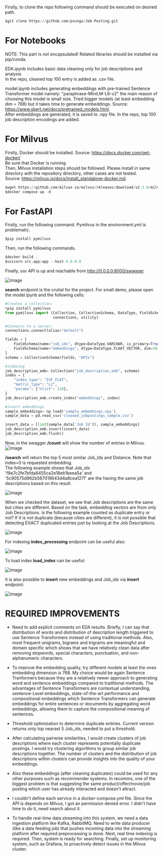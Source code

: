 Firstly, to clone the repo following command should be executed on desired path.

```python 
$git clone https://github.com/psungu/Job-Posting.git
```

# For Notebooks

NOTE: This part is not encapsulated!
Related libraries should be installed via pip/conda.

EDA.ipynb includes basic data cleaning only for job descriptions and analysis \
In the repo, cleaned top 100 entry is added as .csv file.

model.ipynb includes generating embeddings with pre-trained Sentence Transformer model namely: "paraphrase-MiniLM-L6-v2" the main reason of choosing this model is small size. 
Tried bigger models (at least embedding dim = 768) but it takes time to generate embeddings. Source: https://www.sbert.net/docs/pretrained_models.html. \
After embeddings are generated, it is saved to .npy file. In the repo, top 100 job description encodings are added. 


# For Milvus
Firstly, Docker should be installed. Source: https://docs.docker.com/get-docker/ \
Be sure that Docker is running. \
Then, Milvus installation steps should be followed. Please install in same directory with the repository directory, other cases are not tested. \
Source: https://milvus.io/docs/install_standalone-docker.md. 

```python 
$wget https://github.com/milvus-io/milvus/releases/download/v2.3.0/milvus-standalone-docker-compose.yml -O docker-compose.yml
$docker compose up -d
```

# For FastAPI

Firstly, run the following command. Pymilvus in the environment.yml is problematic. 

```python 
$pip install pymilvus 
```
Then, run the following commands.

```python 
$docker build .
$uvicorn src.app:app --host 0.0.0.0
```
Finally, our API is up and reachable from http://0.0.0.0:8000/swagger

![image](https://github.com/psungu/Job-Posting/assets/52814705/a05213bb-75c3-4630-8c2d-27f8f54d2dc5)

**search** endpoint is the crutial for the project. For small demo, please open the model.ipynb and the following cells:

```python 
#Creates a collection:
%pip install pymilvus
from pymilvus import (Collection, CollectionSchema, DataType, FieldSchema,
                      connections, utility)

#Connects to a server:
connections.connect(alias="default")

fields = [
    FieldSchema(name="job_ids", dtype=DataType.VARCHAR, is_primary=True, auto_id=False, max_length=250),
    FieldSchema(name="embeddings", dtype=DataType.FLOAT_VECTOR, dim=384)
]
schema = CollectionSchema(fields, "APIs")
```

```python
#indexing
job_description_emb= Collection("job_description_emb", schema)
index = {
    "index_type": "IVF_FLAT",
    "metric_type": "L2",
    "params": {"nlist": 128},
}
job_description_emb.create_index("embeddings", index)
```

```python 
#insert embeddings
sample_embeddings= np.load('sample_embeddings.npy')
sample_data = pd.read_csv('cleaned_jobpostings_sample.csv')

insert_data = [list(sample_data['Job Id']), sample_embeddings]
job_description_emb.insert(insert_data)
job_description_emb.flush()
```

Now, in the swagger **/count** will show the number of entries in Milvus.
![image](https://github.com/psungu/Job-Posting/assets/52814705/d4f35b07-6055-4c83-bc16-791b739cd463)

**/search** will return the top 5 most similar Job_Ids and Distance. Note that index=0 is requested embedding. \
The following example shows that Job_ids 'f8e7c2fe7bfda8455ca2e18eb1beea5a' and '5c90575d962b567019643d4a8cea127f' are the having the same job descriptions based on this result.

![image](https://github.com/psungu/Job-Posting/assets/52814705/1455c643-d557-4b97-bc46-e4b20189da81)


When we checked the dataset, we see that Job descriptions are the same but cities are different. Based on the task, embedding vectors are from only Job Descriptions. Is the following example counted as duplicate entry or not? If it is not duplicate (because cities are different), it is not possible that detecting EXACT duplicated entries just by looking at the Job Descriptions. 

![image](https://github.com/psungu/Job-Posting/assets/52814705/d04c64da-c81b-4960-b217-c4f7c621d9a3)


For indexing **index_processing** endpoint can be useful also:

![image](https://github.com/psungu/Job-Posting/assets/52814705/e545000c-01e7-47a5-8ef2-5469ab2d6561)



To load index **load_index** can be useful:

![image](https://github.com/psungu/Job-Posting/assets/52814705/e70a07ea-12ce-4539-8ee2-fb6b1aba57a4)


It is also possible to **insert** new embeddings and Job_ids via **insert** endpoint:

![image](https://github.com/psungu/Job-Posting/assets/52814705/5496603e-6570-42e3-9e41-c48083487ca2)

# REQUIRED IMPROVEMENTS

- Need to add explicit comments on EDA results. Briefly, I can say that distribution of words and distribution of description length triggered to use Sentence Transformers instead of using traditional methods. Also, most frequent unigrams, bigrams and trigrams are meaningful and domain specific which shows that we have relatively clean data after removing stopwords, special characters, punctuation, and non-alphanumeric characters. 

- To improve the embedding quality, try different models at least the ones embedding dimension is 768. My choice would be again Sentence Tranformers because they are a relatively newer approach to generating word and sentence embeddings compared to traditional methods. The advantages of Sentence Transformers are contextual understanding, sentence-Level embeddings, state-of-the-art performance and compositional embeddings which Sentence Transformers can generate embeddings for entire sentences or documents by aggregating word embeddings, allowing them to capture the compositional meaning of sentences.

- Threshold optimization to determine duplicate entiries. Current version returns only top nearast 5 Job_ids, needed to put a threshold.
- After calculating pairwise similarities, I would create clusters of job descriptions where each cluster represents potentially duplicate postings. I would try clustering algorithms to group similar job descriptions together. The number of clusters and the distribution of job descriptions within clusters can provide insights into the quality of your embeddings.
- Also these embeddings (after cleaning duplicates) could be used for any other purposes such as recommender systems. In recomms, one of the biggest problem is that suggesting the same product/offer/movie/job posting which user has already interacted and doesn't attract.
- I couldn't define each service in a docker-compose.yml file. Since the API is depends on Milvus, I got an permission denied error. I didn't have time to do it, need search about it.
- To handle real-time data streaming into this system, we need a data ingestion platform like Kafka, RabbitMQ. Need to write data producer (like a data feeding job) that pushes incoming data into the streaming platform after required preprocessing is done. Next, real time indexing is required. Then, system is ready for searching. Finally, set up monitoring system, such as Grafana, to proactively detect issues in the Milvus cluster.
